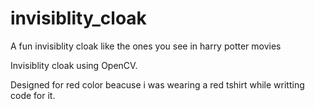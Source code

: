 # invisiblity_cloak

A fun invisiblity cloak like the ones you see in harry potter movies

Invisiblity cloak using OpenCV.

Designed for red color beacuse i was wearing a red tshirt while writting code for it.
